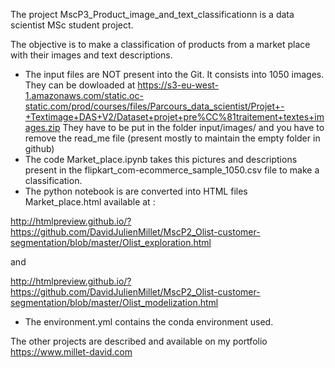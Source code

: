 The project MscP3_Product_image_and_text_classificationn is a data scientist MSc student project.

The objective is to make a classification of products from a market place with their images and text descriptions.

 - The input files are NOT present into the Git. It consists into 1050 images. They can be dowloaded at
 https://s3-eu-west-1.amazonaws.com/static.oc-static.com/prod/courses/files/Parcours_data_scientist/Projet+-+Textimage+DAS+V2/Dataset+projet+pre%CC%81traitement+textes+images.zip 
 They have to be put in the folder input/images/ and you have to remove the read_me file (present mostly to maintain the empty folder in github)
 - The code Market_place.ipynb takes this pictures and descriptions present in the flipkart_com-ecommerce_sample_1050.csv file to make a classification.
 - The python notebook is are converted into HTML files Market_place.html available at :

http://htmlpreview.github.io/?https://github.com/DavidJulienMillet/MscP2_Olist-customer-segmentation/blob/master/Olist_exploration.html

and

http://htmlpreview.github.io/?https://github.com/DavidJulienMillet/MscP2_Olist-customer-segmentation/blob/master/Olist_modelization.html

 - The environment.yml contains the conda environment used.

The other projects are described and available on my portfolio https://www.millet-david.com

